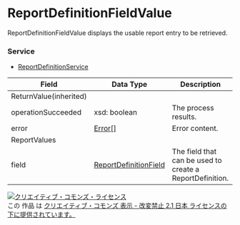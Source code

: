 # ReportDefinitionFieldValue
ReportDefinitionFieldValue displays the usable report entry to be retrieved.
### Service
+ [ReportDefinitionService](../services/ReportDefinitionService.md)

| Field | Data Type | Description | 
|---|---|---|
| ReturnValue(inherited)|||
| operationSucceeded| xsd: boolean| The process results. |
| error| <a href="../data/Error.md">Error[]</a>| Error content. |
| ReportValues|||
| field| <a href="../data/ReportDefinitionField.md">ReportDefinitionField</a>| The field that can be used to create a ReportDefinition. |
<a rel="license" href="http://creativecommons.org/licenses/by-nd/2.1/jp/"><img alt="クリエイティブ・コモンズ・ライセンス" style="border-width:0" src="https://i.creativecommons.org/l/by-nd/2.1/jp/88x31.png" /></a><br />この 作品 は <a rel="license" href="http://creativecommons.org/licenses/by-nd/2.1/jp/">クリエイティブ・コモンズ 表示 - 改変禁止 2.1 日本 ライセンスの下に提供されています。</a>
